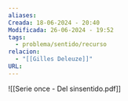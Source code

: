```yaml
---
aliases: 
Creada: 18-06-2024 - 20:40
Modificada: 26-06-2024 - 19:52
tags:
  - problema/sentido/recurso
relacion:
  - "[[Gilles Deleuze]]"
URL: 
---
```



![[Serie once - Del sinsentido.pdf]]